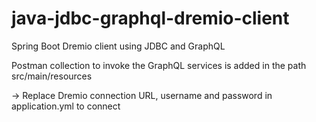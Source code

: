# java-jdbc-graphql-dremio-client
Spring Boot Dremio client using JDBC and GraphQL

Postman collection to invoke the GraphQL services is added in the path src/main/resources

-> Replace Dremio connection URL, username and password in application.yml to connect
